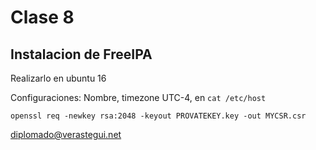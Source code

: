# Clase 8

## Instalacion de FreeIPA

Realizarlo en ubuntu 16

Configuraciones: Nombre, timezone UTC-4, en `cat /etc/host`

`openssl req -newkey rsa:2048 -keyout PROVATEKEY.key -out MYCSR.csr`

diplomado@verastegui.net
